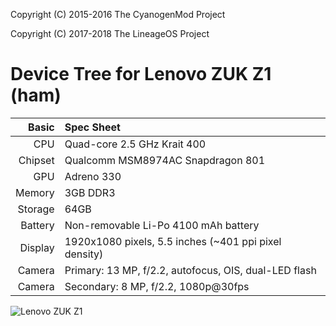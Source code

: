 Copyright (C) 2015-2016 The CyanogenMod Project

Copyright (C) 2017-2018 The LineageOS Project

Device Tree for Lenovo ZUK Z1 (ham)
===========================================

Basic   | Spec Sheet
-------:|:-------------------------
CPU     | Quad-core 2.5 GHz Krait 400
Chipset | Qualcomm MSM8974AC Snapdragon 801
GPU     | Adreno 330
Memory  | 3GB DDR3
Storage | 64GB
Battery | Non-removable Li-Po 4100 mAh battery
Display | 1920x1080 pixels, 5.5 inches (~401 ppi pixel density)
Camera  | Primary: 13 MP, f/2.2, autofocus, OIS, dual-LED flash
Camera	| Secondary: 8 MP, f/2.2, 1080p@30fps

![Lenovo ZUK Z1](http://cdn2.gsmarena.com/vv/pics/lenovo/lenovo-zuk-z1-1.jpg "Lenovo ZUK Z1")

